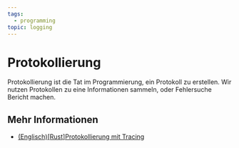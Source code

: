 ```yaml
---
tags:
  - programming
topic: logging
---
```


# Protokollierung

Protokollierung ist die Tat im Programmierung, ein Protokoll zu erstellen.
Wir nutzen Protokollen zu eine Informationen sammeln, oder Fehlersuche Bericht machen.

## Mehr Informationen

- [(Englisch)\[Rust\]Protokollierung mit Tracing](20230515-Logging%20with%20Tracing.md)
